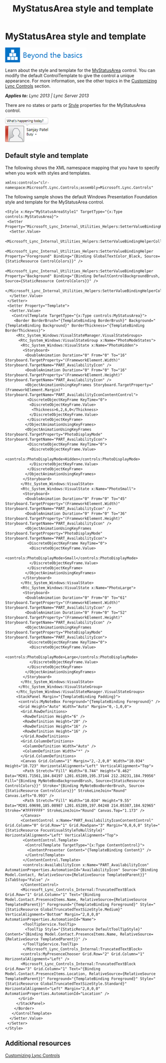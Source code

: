 ﻿---
title: MyStatusArea style and template
TOCTitle: MyStatusArea style and template
ms:assetid: 62a51658-9598-4405-83b6-5904baba0d4f
ms:mtpsurl: https://msdn.microsoft.com/en-us/library/JJ933064(v=office.15)
ms:contentKeyID: 50877194
ms.date: 07/24/2014
mtps_version: v=office.15
---

# MyStatusArea style and template

![Beyond the basics topic](images/JJ945548.mod_icon_beyondbasics_long(Office.15).png "Beyond the basics topic")

Learn about the style and template for the [MyStatusArea](mystatusarea-class-microsoft-lync-controls_1.md) control. You can modify the default ControlTemplate to give the control a unique appearance. For more information, see the other topics in the [Customizing Lync Controls](customizing-lync-controls.md) section.


_**Applies to:** Lync 2013 | Lync Server 2013_

There are no states or parts or [Style](http://msdn.microsoft.com/en-us/library/system.windows.style\(vs.95\).aspx) properties for the MyStatusArea control.

![MyStatusArea Control](images/JJ945575.MyStatusAreaControl(Office.15).png "MyStatusArea Control")

## Default style and template

The following shows the XML namespace mapping that you have to specify when you work with styles and templates.

    xmlns:controls="clr-namespace:Microsoft.Lync.Controls;assembly=Microsoft.Lync.Controls"

The following sample shows the default Windows Presentation Foundation style and template for the MyStatusArea control.

    <Style x:Key="MyStatusAreaStyle1" TargetType="{x:Type controls:MyStatusArea}">
     <Setter Property="Microsoft_Lync_Internal_Utilities_Helpers:SetterValueBindingHelper.PropertyBindingCollection">
      <Setter.Value>
       <Microsoft_Lync_Internal_Utilities_Helpers:SetterValueBindingHelperCollection>
        <Microsoft_Lync_Internal_Utilities_Helpers:SetterValueBindingHelper Property="Foreground" Binding="{Binding GlobalTextColor_Black, Source={StaticResource ControlColors}}" />
        <Microsoft_Lync_Internal_Utilities_Helpers:SetterValueBindingHelper Property="Background" Binding="{Binding DefaultControlBackgroundBrush, Source={StaticResource ControlColors}}" />
       </Microsoft_Lync_Internal_Utilities_Helpers:SetterValueBindingHelperCollection>
      </Setter.Value>
     </Setter>
     <Setter Property="Template">
      <Setter.Value>
       <ControlTemplate TargetType="{x:Type controls:MyStatusArea}">
        <Border BorderBrush="{TemplateBinding BorderBrush}" Background="{TemplateBinding Background}" BorderThickness="{TemplateBinding BorderThickness}">
         <Rtc_System_Windows:VisualStateManager.VisualStateGroups>
          <Rtc_System_Windows:VisualStateGroup x:Name="PhotoModeStates">
           <Rtc_System_Windows:VisualState x:Name="PhotoHidden">
            <Storyboard>
             <DoubleAnimation Duration="0" From="0" To="16" Storyboard.TargetProperty="(FrameworkElement.Width)" Storyboard.TargetName="PART_AvailabilityIcon" />
             <DoubleAnimation Duration="0" From="0" To="16" Storyboard.TargetProperty="(FrameworkElement.Height)" Storyboard.TargetName="PART_AvailabilityIcon" />
             <ObjectAnimationUsingKeyFrames Storyboard.TargetProperty="(FrameworkElement.Margin)" Storyboard.TargetName="PART_AvailabilityIconContentControl">
              <DiscreteObjectKeyFrame KeyTime="0">
               <DiscreteObjectKeyFrame.Value>
                <Thickness>6,2,6,0</Thickness>
               </DiscreteObjectKeyFrame.Value>
              </DiscreteObjectKeyFrame>
             </ObjectAnimationUsingKeyFrames>
             <ObjectAnimationUsingKeyFrames Storyboard.TargetProperty="PhotoDisplayMode" Storyboard.TargetName="PART_AvailabilityIcon">
              <DiscreteObjectKeyFrame KeyTime="0">
               <DiscreteObjectKeyFrame.Value>
                <controls:PhotoDisplayMode>Hidden</controls:PhotoDisplayMode>
               </DiscreteObjectKeyFrame.Value>
              </DiscreteObjectKeyFrame>
             </ObjectAnimationUsingKeyFrames>
            </Storyboard>
           </Rtc_System_Windows:VisualState>
           <Rtc_System_Windows:VisualState x:Name="PhotoSmall">
            <Storyboard>
             <DoubleAnimation Duration="0" From="0" To="45" Storyboard.TargetProperty="(FrameworkElement.Width)" Storyboard.TargetName="PART_AvailabilityIcon" />
             <DoubleAnimation Duration="0" From="0" To="36" Storyboard.TargetProperty="(FrameworkElement.Height)" Storyboard.TargetName="PART_AvailabilityIcon" />
             <ObjectAnimationUsingKeyFrames Storyboard.TargetProperty="PhotoDisplayMode" Storyboard.TargetName="PART_AvailabilityIcon">
              <DiscreteObjectKeyFrame KeyTime="0">
               <DiscreteObjectKeyFrame.Value>
                <controls:PhotoDisplayMode>Small</controls:PhotoDisplayMode>
               </DiscreteObjectKeyFrame.Value>
              </DiscreteObjectKeyFrame>
             </ObjectAnimationUsingKeyFrames>
            </Storyboard>
           </Rtc_System_Windows:VisualState>
           <Rtc_System_Windows:VisualState x:Name="PhotoLarge">
            <Storyboard>
             <DoubleAnimation Duration="0" From="0" To="61" Storyboard.TargetProperty="(FrameworkElement.Width)" Storyboard.TargetName="PART_AvailabilityIcon" />
             <DoubleAnimation Duration="0" From="0" To="52" Storyboard.TargetProperty="(FrameworkElement.Height)" Storyboard.TargetName="PART_AvailabilityIcon" />
             <ObjectAnimationUsingKeyFrames Storyboard.TargetProperty="PhotoDisplayMode" Storyboard.TargetName="PART_AvailabilityIcon">
              <DiscreteObjectKeyFrame KeyTime="0">
               <DiscreteObjectKeyFrame.Value>
                <controls:PhotoDisplayMode>Large</controls:PhotoDisplayMode>
               </DiscreteObjectKeyFrame.Value>
              </DiscreteObjectKeyFrame>
             </ObjectAnimationUsingKeyFrames>
            </Storyboard>
           </Rtc_System_Windows:VisualState>
          </Rtc_System_Windows:VisualStateGroup>
         </Rtc_System_Windows:VisualStateManager.VisualStateGroups>
         <StackPanel Margin="{TemplateBinding Padding}">                            
          <controls:MyNoteBox Foreground="{TemplateBinding Foreground}" />
          <Grid Height="Auto" Width="Auto" Margin="0,-1,0,0">                                
           <Grid.RowDefinitions>
            <RowDefinition Height="6" />
            <RowDefinition Height="20" />
            <RowDefinition Height="16" />
            <RowDefinition Height="16" />
           </Grid.RowDefinitions>
           <Grid.ColumnDefinitions>                                    
            <ColumnDefinition Width="Auto" />                                   
            <ColumnDefinition Width="*" />
           </Grid.ColumnDefinitions>
           <Canvas Grid.Column="1" Margin="2,-2,0,0" Width="10.034" Height="10.723" HorizontalAlignment="Left" VerticalAlignment="Top">
            <Path Stretch="Fill" Width="8.744" Height="8.462" Data="M201.71561,184.84197 L201.65289,195.37144 212.28231,184.79956" Fill="{Binding MyNoteBoxBackgroundBrush, Source={StaticResource ControlColors}}" Stroke="{Binding MyNoteBoxBorderBrush, Source={StaticResource ControlColors}}" StrokeLineJoin="Round" Canvas.Left="0.993" />
            <Path Stretch="Fill" Width="10.034" Height="9.55" Data="M201.69698,185.08987 L201.65289,197.04248 214.05387,184.92965" Stroke="#7FFFFFFF" StrokeLineJoin="Round" Canvas.Top="1.173" />
           </Canvas>
           <ContentControl x:Name="PART_AvailabilityIconContentControl" Grid.Column="0" Grid.Row="1" Grid.RowSpan="3" Margin="0,0,6,0" Style="{StaticResource FocusVisualStyleToNullStyle}" HorizontalAlignment="Left" VerticalAlignment="Top">
            <ContentControl.Template>
             <ControlTemplate TargetType="{x:Type ContentControl}">
              <ContentPresenter Content="{TemplateBinding Content}" />
             </ControlTemplate>
            </ContentControl.Template>
            <controls:AvailabilityIcon x:Name="PART_AvailabilityIcon" AutomationProperties.AutomationId="AvailabilityIcon" Source="{Binding Model.Contact, RelativeSource={RelativeSource TemplatedParent}}" IsTabStop="False" />
           </ContentControl>
           <Microsoft_Lync_Controls_Internal:TruncatedTextBlock Grid.Row="1" Grid.Column="1" Text="{Binding Model.Contact.PresenceItems.Name, RelativeSource={RelativeSource TemplatedParent}}" Foreground="{TemplateBinding Foreground}" Style="{StaticResource GlobalTruncatedTextSizeStyle.Medium}" VerticalAlignment="Bottom" Margin="2,0,0,0" AutomationProperties.AutomationId="Name">
            <ToolTipService.ToolTip>
             <ToolTip Style="{StaticResource DefaultToolTipStyle}" Content="{Binding Model.Contact.PresenceItems.Name, RelativeSource={RelativeSource TemplatedParent}}" />
            </ToolTipService.ToolTip>
            </Microsoft_Lync_Controls_Internal:TruncatedTextBlock>
           <controls:MyPresenceChooser Grid.Row="2" Grid.Column="1" HorizontalAlignment="Left" />
           <Microsoft_Lync_Controls_Internal:TruncatedTextBlock Grid.Row="3" Grid.Column="1" Text="{Binding Model.Contact.PresenceItems.Location, RelativeSource={RelativeSource TemplatedParent}}" Foreground="{TemplateBinding Foreground}" Style="{StaticResource GlobalTruncatedTextSizeStyle.Standard}" HorizontalAlignment="Left" Margin="2,0,0,0" AutomationProperties.AutomationId="Location" />
          </Grid>
         </StackPanel>
        </Border>
       </ControlTemplate>
      </Setter.Value>
     </Setter>
    </Style>

## Additional resources

[Customizing Lync Controls](customizing-lync-controls.md)

